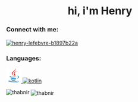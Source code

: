 <h1 align="center">hi, i'm Henry</h1>
<h3 align="left">Connect with me:</h3>
<p align="left">
<a href="https://linkedin.com/in/henry-lefebvre-b1897b22a" target="blank"><img align="center" src="https://img.icons8.com/fluency/512/linkedin-2.png" alt="henry-lefebvre-b1897b22a" height="40" width="40" /></a>
</p>

<h3 align="left">Languages:</h3>
<p align="left"> <a href="https://www.java.com" target="_blank" rel="noreferrer"> <img src="https://raw.githubusercontent.com/devicons/devicon/master/icons/java/java-original.svg" alt="java" width="40" height="40"/> </a> <a href="https://kotlinlang.org" target="_blank" rel="noreferrer"> <img src="https://www.vectorlogo.zone/logos/kotlinlang/kotlinlang-icon.svg" alt="kotlin" width="40" height="40"/> </a> </p>

<p><img align="left" src="https://github-readme-stats.vercel.app/api/top-langs?username=thabnir&show_icons=true&theme=synthwave&locale=en&layout=compact" alt="thabnir" /></p>

<p>&nbsp;<img align="center" src="https://github-readme-stats.vercel.app/api?username=thabnir&show_icons=true&theme=synthwave&locale=en" alt="thabnir" /></p>
